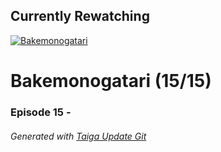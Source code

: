 ﻿
## Currently Rewatching

[![Bakemonogatari](https://s4.anilist.co/file/anilistcdn/media/anime/cover/medium/bx5081-YpAE43HLQKqz.png)](https://anilist.co/anime/5081)

# Bakemonogatari (15/15)

### Episode 15 - 

###### *Generated with [Taiga Update Git](https://github.com/nike4613/taiga-update-git)*
